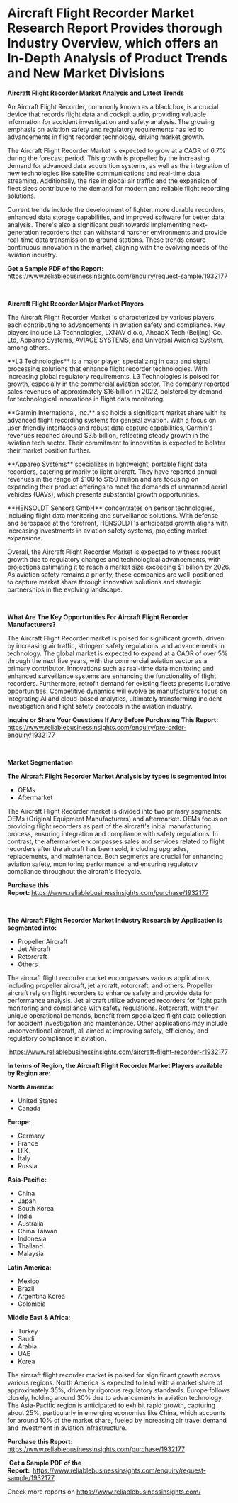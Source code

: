 <p><h1>Aircraft Flight Recorder Market Research Report Provides thorough Industry Overview, which offers an In-Depth Analysis of Product Trends and New Market Divisions</h1></p><p><strong>Aircraft Flight Recorder Market Analysis and Latest Trends</strong></p>
<p><p>An Aircraft Flight Recorder, commonly known as a black box, is a crucial device that records flight data and cockpit audio, providing valuable information for accident investigation and safety analysis. The growing emphasis on aviation safety and regulatory requirements has led to advancements in flight recorder technology, driving market growth.</p><p>The Aircraft Flight Recorder Market is expected to grow at a CAGR of 6.7% during the forecast period. This growth is propelled by the increasing demand for advanced data acquisition systems, as well as the integration of new technologies like satellite communications and real-time data streaming. Additionally, the rise in global air traffic and the expansion of fleet sizes contribute to the demand for modern and reliable flight recording solutions. </p><p>Current trends include the development of lighter, more durable recorders, enhanced data storage capabilities, and improved software for better data analysis. There's also a significant push towards implementing next-generation recorders that can withstand harsher environments and provide real-time data transmission to ground stations. These trends ensure continuous innovation in the market, aligning with the evolving needs of the aviation industry.</p></p>
<p><strong>Get a Sample PDF of the Report:&nbsp;</strong> <a href="https://www.reliablebusinessinsights.com/enquiry/request-sample/1932177?utm_campaign=2313&utm_medium=2&utm_source=Github&utm_content=ia&utm_term=10042025&utm_id=aircraft-flight-recorder">https://www.reliablebusinessinsights.com/enquiry/request-sample/1932177</a></p>
<p>&nbsp;</p>
<p><strong>Aircraft Flight Recorder Major Market Players</strong></p>
<p><p>The Aircraft Flight Recorder Market is characterized by various players, each contributing to advancements in aviation safety and compliance. Key players include L3 Technologies, LXNAV d.o.o, AheadX Tech (Beijing) Co. Ltd, Appareo Systems, AVIAGE SYSTEMS, and Universal Avionics System, among others.</p><p>**L3 Technologies** is a major player, specializing in data and signal processing solutions that enhance flight recorder technologies. With increasing global regulatory requirements, L3 Technologies is poised for growth, especially in the commercial aviation sector. The company reported sales revenues of approximately $16 billion in 2022, bolstered by demand for technological innovations in flight data monitoring.</p><p>**Garmin International, Inc.** also holds a significant market share with its advanced flight recording systems for general aviation. With a focus on user-friendly interfaces and robust data capture capabilities, Garmin's revenues reached around $3.5 billion, reflecting steady growth in the aviation tech sector. Their commitment to innovation is expected to bolster their market position further.</p><p>**Appareo Systems** specializes in lightweight, portable flight data recorders, catering primarily to light aircraft. They have reported annual revenues in the range of $100 to $150 million and are focusing on expanding their product offerings to meet the demands of unmanned aerial vehicles (UAVs), which presents substantial growth opportunities.</p><p>**HENSOLDT Sensors GmbH** concentrates on sensor technologies, including flight data monitoring and surveillance solutions. With defense and aerospace at the forefront, HENSOLDT's anticipated growth aligns with increasing investments in aviation safety systems, projecting market expansions.</p><p>Overall, the Aircraft Flight Recorder Market is expected to witness robust growth due to regulatory changes and technological advancements, with projections estimating it to reach a market size exceeding $1 billion by 2026. As aviation safety remains a priority, these companies are well-positioned to capture market share through innovative solutions and strategic partnerships in the evolving landscape.</p></p>
<p>&nbsp;</p>
<p><strong>What Are The Key Opportunities For Aircraft Flight Recorder Manufacturers?</strong></p>
<p><p>The Aircraft Flight Recorder market is poised for significant growth, driven by increasing air traffic, stringent safety regulations, and advancements in technology. The global market is expected to expand at a CAGR of over 5% through the next five years, with the commercial aviation sector as a primary contributor. Innovations such as real-time data monitoring and enhanced surveillance systems are enhancing the functionality of flight recorders. Furthermore, retrofit demand for existing fleets presents lucrative opportunities. Competitive dynamics will evolve as manufacturers focus on integrating AI and cloud-based analytics, ultimately transforming incident investigation and flight safety protocols in the aviation industry.</p></p>
<p><strong>Inquire or Share Your Questions If Any Before Purchasing This Report:</strong> <a href="https://www.reliablebusinessinsights.com/enquiry/pre-order-enquiry/1932177?utm_campaign=2313&utm_medium=2&utm_source=Github&utm_content=ia&utm_term=10042025&utm_id=aircraft-flight-recorder">https://www.reliablebusinessinsights.com/enquiry/pre-order-enquiry/1932177</a></p>
<p>&nbsp;</p>
<p><strong>Market Segmentation</strong></p>
<p><strong>The Aircraft Flight Recorder Market Analysis by types is segmented into:</strong></p>
<p><ul><li>OEMs</li><li>Aftermarket</li></ul></p>
<p><p>The Aircraft Flight Recorder market is divided into two primary segments: OEMs (Original Equipment Manufacturers) and aftermarket. OEMs focus on providing flight recorders as part of the aircraft's initial manufacturing process, ensuring integration and compliance with safety regulations. In contrast, the aftermarket encompasses sales and services related to flight recorders after the aircraft has been sold, including upgrades, replacements, and maintenance. Both segments are crucial for enhancing aviation safety, monitoring performance, and ensuring regulatory compliance throughout the aircraft's lifecycle.</p></p>
<p><strong>Purchase this Report:&nbsp;</strong><a href="https://www.reliablebusinessinsights.com/purchase/1932177?utm_campaign=2313&utm_medium=2&utm_source=Github&utm_content=ia&utm_term=10042025&utm_id=aircraft-flight-recorder">https://www.reliablebusinessinsights.com/purchase/1932177</a></p>
<p>&nbsp;</p>
<p><strong>The Aircraft Flight Recorder Market Industry Research by Application is segmented into:</strong></p>
<p><ul><li>Propeller Aircraft</li><li>Jet Aircraft</li><li>Rotorcraft</li><li>Others</li></ul></p>
<p><p>The aircraft flight recorder market encompasses various applications, including propeller aircraft, jet aircraft, rotorcraft, and others. Propeller aircraft rely on flight recorders to enhance safety and provide data for performance analysis. Jet aircraft utilize advanced recorders for flight path monitoring and compliance with safety regulations. Rotorcraft, with their unique operational demands, benefit from specialized flight data collection for accident investigation and maintenance. Other applications may include unconventional aircraft, all aimed at improving safety, efficiency, and regulatory compliance in aviation.</p></p>
<p><a href="https://www.reliablebusinessinsights.com/aircraft-flight-recorder-r1932177?utm_campaign=2313&utm_medium=2&utm_source=Github&utm_content=ia&utm_term=10042025&utm_id=aircraft-flight-recorder">&nbsp;https://www.reliablebusinessinsights.com/aircraft-flight-recorder-r1932177</a></p>
<p><strong>In terms of Region, the Aircraft Flight Recorder Market Players available by Region are:</strong></p>
<p>
    <p> <strong> North America: </strong>
        <ul>
            <li>United States</li>
            <li>Canada</li>
        </ul>
        </p> 
    <p> <strong> Europe: </strong>
        <ul>
            <li>Germany</li>
            <li>France</li>
            <li>U.K.</li>
            <li>Italy</li>
            <li>Russia</li>
        </ul>
        </p> 
    <p> <strong> Asia-Pacific: </strong>
        <ul>
            <li>China</li>
            <li>Japan</li>
            <li>South Korea</li>
            <li>India</li>
            <li>Australia</li>
            <li>China Taiwan</li>
            <li>Indonesia</li>
            <li>Thailand</li>
            <li>Malaysia</li>
        </ul>
        </p> 
    <p> <strong> Latin America: </strong>
        <ul>
            <li>Mexico</li>
            <li>Brazil</li>
            <li>Argentina Korea</li>
            <li>Colombia</li>
        </ul>
        </p> 
    <p> <strong> Middle East & Africa: </strong>
        <ul>
            <li>Turkey</li>
            <li>Saudi</li>
            <li>Arabia</li>
            <li>UAE</li>
            <li>Korea</li>
        </ul>
    </p>
    </p>
<p><p>The aircraft flight recorder market is poised for significant growth across various regions. North America is expected to lead with a market share of approximately 35%, driven by rigorous regulatory standards. Europe follows closely, holding around 30% due to advancements in aviation technology. The Asia-Pacific region is anticipated to exhibit rapid growth, capturing about 25%, particularly in emerging economies like China, which accounts for around 10% of the market share, fueled by increasing air travel demand and investment in aviation infrastructure.</p></p>
<p><strong>Purchase this Report: </strong><a href="https://www.reliablebusinessinsights.com/purchase/1932177?utm_campaign=2313&utm_medium=2&utm_source=Github&utm_content=ia&utm_term=10042025&utm_id=aircraft-flight-recorder">https://www.reliablebusinessinsights.com/purchase/1932177</a></p>
<p>&nbsp;<strong>Get a Sample PDF of the Report:&nbsp;&nbsp;</strong><a href="https://www.reliablebusinessinsights.com/enquiry/request-sample/1932177?utm_campaign=2313&utm_medium=2&utm_source=Github&utm_content=ia&utm_term=10042025&utm_id=aircraft-flight-recorder">https://www.reliablebusinessinsights.com/enquiry/request-sample/1932177</a></p>
<p><strong></strong></p>
<p>Check more reports on <a href="https://www.reliablebusinessinsights.com/?utm_campaign=2313&utm_medium=2&utm_source=Github&utm_content=ia&utm_term=10042025&utm_id=aircraft-flight-recorder">https://www.reliablebusinessinsights.com/</a></p>